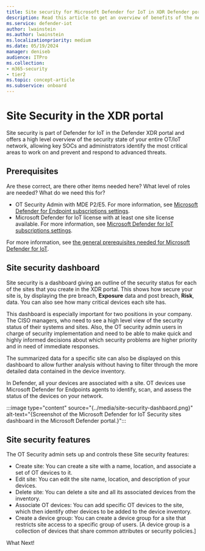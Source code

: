 ```yaml
---
title: Site security for Microsoft Defender for IoT in XDR Defender portal
description: Read this article to get an overview of benefits of the new Site Security features in the XDR portal.
ms.service: defender-iot
author: lwainstein
ms.author: lwainstein
ms.localizationpriority: medium
ms.date: 05/19/2024
manager: deniseb
audience: ITPro
ms.collection:
- m365-security
- tier2
ms.topic: concept-article
ms.subservice: onboard
---
```


# Site Security in the XDR portal

Site security is part of Defender for IoT in the Defender XDR portal and offers a high level overview of the security state of your entire OT/IoT network, allowing key SOCs and administrators identify the most critical areas to work on and prevent and respond to advanced threats. <!--to including exposure to potential security threats and risks.  enterprise OT/IoT security platform designed to help enterprise networks prevent, detect, investigate, and respond to advanced threats. -->

## Prerequisites

Are these correct, are there other items needed here? What level of roles are needed?
What do we need this for?

- OT Security Admin with MDE P2/E5. For more information, see [Microsoft Defender for Endpoint subscriptions settings](defender-endpoint/defender-endpoint-subscription-settings.md).
- Microsoft Defender for IoT license with at least one site license available. For more information, see [Microsoft Defender for IoT subscriptions settings](license-admin-senter.md).<!-- is this really a prereq at this stage? You can buy the site license later? -but i think it is probably best to keep. -->

For more information, see [the general prerequisites needed for Microsoft Defender for IoT](prerequisites.md).

## Site security dashboard

Site security is a dashboard giving an outline of the security status for each of the sites that you create in the XDR portal. This shows how secure your site is, by displaying the pre breach, **Exposure** data and post breach, **Risk**, data. You can also see how many critical devices each site has.

This dashboard is especially important for two positions in your company. The CISO managers, who need to see a high level view of the security status of their systems and sites. Also, the OT security admin users in charge of security implementation and need to be able to make quick and highly informed decisions about which security problems are higher priority and in need of immediate responses.  

The summarized data for a specific site can also be displayed on this dashboard to allow further analysis without having to filter through the more detailed data contained in the device inventory.  

In Defender, all your devices are associated with a site. OT devices use Microsoft Defender for Endpoints agents to identify, scan, and assess the status of the devices on your network.  

:::image type="content" source="{../media/site-security-dashbaord.png}" alt-text="{Screenshot of the Microsoft Defender for IoT Security sites dashboard in the Microsoft Defender portal.}":::

## Site security features

The OT Security admin sets up and controls these Site security features:

- Create site: You can create a site with a name, location, and associate a set of OT devices to it.
- Edit site: You can edit the site name, location, and description of your devices.
- Delete site: You can delete a site and all its associated devices from the inventory.
- Associate OT devices: You can add specific OT devices to the site, which then identify other devices to be added to the device inventory.
- Create a device group: You can create a device group for a site that restricts site access to a specific group of users. [A device group is a collection of devices that share common attributes or security policies.]

What Next!
